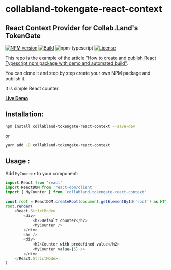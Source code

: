 # collabland-tokengate-react-context

## React Context Provider for Collab.Land's TokenGate

[![NPM version][npm-image]][npm-url]
[![Build][github-build]][github-build-url]
![npm-typescript]
[![License][github-license]][github-license-url]

This repo is the example of the article ["How to create and publish React Typescript npm package with demo and automated build"](https://medium.com/@igaponov/how-to-create-and-publish-react-typescript-npm-package-with-demo-and-automated-build-80c40ec28aca).

You can clone it and step by step create your own NPM package and publish it.

It is simple React counter.

[**Live Demo**](https://gapon2401.github.io/collabland-tokengate-react-context/)

## Installation:

```bash
npm install collabland-tokengate-react-context --save-dev
```

or

```bash
yarn add -D collabland-tokengate-react-context
```

## Usage :

Add `MyCounter` to your component:

```js
import React from 'react'
import ReactDOM from 'react-dom/client'
import { MyCounter } from 'collabland-tokengate-react-context'

const root = ReactDOM.createRoot(document.getElementById('root') as HTMLElement)
root.render(
    <React.StrictMode>
        <div>
            <h2>Default counter</h2>
            <MyCounter />
        </div>
        <hr />
        <div>
            <h2>Counter with predefined value</h2>
            <MyCounter value={5} />
        </div>
    </React.StrictMode>,
)

```

[npm-url]: https://www.npmjs.com/package/collabland-tokengate-react-context
[npm-image]: https://img.shields.io/npm/v/collabland-tokengate-react-context
[github-license]: https://img.shields.io/github/license/parv3213/collabland-tokengate-react-context
[github-license-url]: https://github.com/parv3213/collabland-tokengate-react-context/blob/master/LICENSE
[github-build]: https://github.com/parv3213/collabland-tokengate-react-context/actions/workflows/publish.yml/badge.svg
[github-build-url]: https://github.com/parv3213/collabland-tokengate-react-context/actions/workflows/publish.yml
[npm-typescript]: https://img.shields.io/npm/types/collabland-tokengate-react-context
